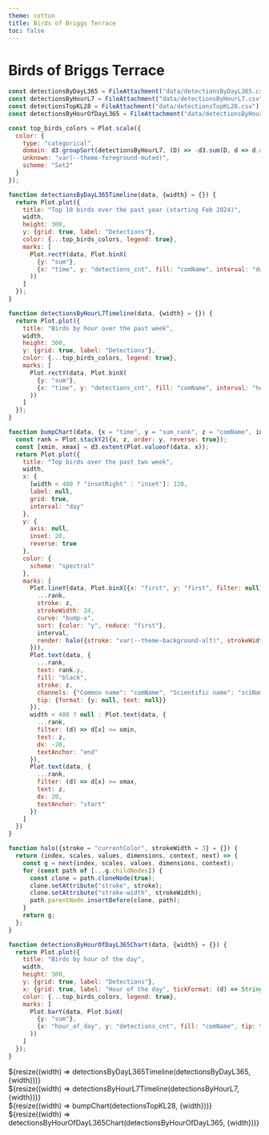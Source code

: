 ```yaml
---
theme: cotton
title: Birds of Briggs Terrace
toc: false
---
```


# Birds of Briggs Terrace

<!-- Load and transform the data -->

```js
const detectionsByDayL365 = FileAttachment("data/detectionsByDayL365.csv").csv({typed: true});
const detectionsByHourL7 = FileAttachment("data/detectionsByHourL7.csv").csv({typed: true});
const detectionsTopKL28 = FileAttachment("data/detectionsTopKL28.csv").csv({typed: true});
const detectionsByHourOfDayL365 = FileAttachment("data/detectionsByHourOfDayL365.csv").csv({typed: true});
```

<!-- A shared color scale for consistency, sorted by the number of detections -->

```js
const top_birds_colors = Plot.scale({
  color: {
    type: "categorical",
    domain: d3.groupSort(detectionsByHourL7, (D) => -d3.sum(D, d => d.detections_cnt), (d) => d.comName).filter((d) => d !== "Other"),
    unknown: "var(--theme-foreground-muted)",
    scheme: "Set2"
  }
});
```

<!-- Plot of bird detections -->

```js
function detectionsByDayL365Timeline(data, {width} = {}) {
  return Plot.plot({
    title: "Top 10 birds over the past year (starting Feb 2024)",
    width,
    height: 300,
    y: {grid: true, label: "Detections"},
    color: {...top_birds_colors, legend: true},
    marks: [
      Plot.rectY(data, Plot.binX(
        {y: "sum"},
        {x: "time", y: "detections_cnt", fill: "comName", interval: "day", tip: true}
      ))
    ]
  });
}

function detectionsByHourL7Timeline(data, {width} = {}) {
  return Plot.plot({
    title: "Birds by hour over the past week",
    width,
    height: 300,
    y: {grid: true, label: "Detections"},
    color: {...top_birds_colors, legend: true},
    marks: [
      Plot.rectY(data, Plot.binX(
        {y: "sum"},
        {x: "time", y: "detections_cnt", fill: "comName", interval: "hour", tip: true}
      ))
    ]
  });
}

function bumpChart(data, {x = "time", y = "sum_rank", z = "comName", interval = "day", width} = {}) {
  const rank = Plot.stackY2({x, z, order: y, reverse: true});
  const [xmin, xmax] = d3.extent(Plot.valueof(data, x));
  return Plot.plot({
    title: "Top birds over the past two week",
    width,
    x: {
      [width < 480 ? "insetRight" : "inset"]: 120,
      label: null,
      grid: true,
      interval: "day"
    },
    y: {
      axis: null,
      inset: 20,
      reverse: true
    },
    color: {
      scheme: "spectral"
    },
    marks: [
      Plot.lineY(data, Plot.binX({x: "first", y: "first", filter: null}, {
        ...rank,
        stroke: z,
        strokeWidth: 24,
        curve: "bump-x",
        sort: {color: "y", reduce: "first"},
        interval,
        render: halo({stroke: "var(--theme-background-alt)", strokeWidth: 27})
      })),
      Plot.text(data, {
        ...rank,
        text: rank.y,
        fill: "black",
        stroke: z,
        channels: {"Common name": "comName", "Scientific name": "sciName", "Detections": (d) => String(d.detections_cnt)},
        tip: {format: {y: null, text: null}}
      }),
      width < 480 ? null : Plot.text(data, {
        ...rank,
        filter: (d) => d[x] <= xmin,
        text: z,
        dx: -20,
        textAnchor: "end"
      }),
      Plot.text(data, {
        ...rank,
        filter: (d) => d[x] >= xmax,
        text: z,
        dx: 20,
        textAnchor: "start"
      })
    ]
  })
}

function halo({stroke = "currentColor", strokeWidth = 3} = {}) {
  return (index, scales, values, dimensions, context, next) => {
    const g = next(index, scales, values, dimensions, context);
    for (const path of [...g.childNodes]) {
      const clone = path.cloneNode(true);
      clone.setAttribute("stroke", stroke);
      clone.setAttribute("stroke-width", strokeWidth);
      path.parentNode.insertBefore(clone, path);
    }
    return g;
  };
}

function detectionsByHourOfDayL365Chart(data, {width} = {}) {
  return Plot.plot({
    title: "Birds by hour of the day",
    width,
    height: 300,
    y: {grid: true, label: "Detections"},
    x: {grid: true, label: "Hour of the day", tickFormat: (d) => String(((d-0.5) % 12) + 1) + (d < 11 ? "AM" : "PM")},
    color: {...top_birds_colors, legend: true},
    marks: [
      Plot.barY(data, Plot.binX(
        {y: "sum"},
        {x: "hour_of_day", y: "detections_cnt", fill: "comName", tip: true, interval: 1}
      ))
    ]
  });
}

```

<div class="grid grid-cols-2">
  <div class="card">
    ${resize((width) => detectionsByDayL365Timeline(detectionsByDayL365, {width}))}
  </div>
  <div class="card">
    ${resize((width) => detectionsByHourL7Timeline(detectionsByHourL7, {width}))}
  </div>
</div>
<div class="grid grid-cols-1">
  <div class="card">
    ${resize((width) => bumpChart(detectionsTopKL28, {width}))}
  </div>
  <div class="card">
    ${resize((width) => detectionsByHourOfDayL365Chart(detectionsByHourOfDayL365, {width}))}
  </div>
</div>

